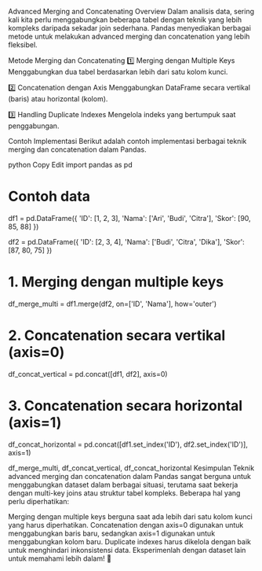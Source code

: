 Advanced Merging and Concatenating
Overview
Dalam analisis data, sering kali kita perlu menggabungkan beberapa tabel dengan teknik yang lebih kompleks daripada sekadar join sederhana. Pandas menyediakan berbagai metode untuk melakukan advanced merging dan concatenation yang lebih fleksibel.

Metode Merging dan Concatenating
1️⃣ Merging dengan Multiple Keys
Menggabungkan dua tabel berdasarkan lebih dari satu kolom kunci.

2️⃣ Concatenation dengan Axis
Menggabungkan DataFrame secara vertikal (baris) atau horizontal (kolom).

3️⃣ Handling Duplicate Indexes
Mengelola indeks yang bertumpuk saat penggabungan.

Contoh Implementasi
Berikut adalah contoh implementasi berbagai teknik merging dan concatenation dalam Pandas.

python
Copy
Edit
import pandas as pd

# Contoh data
df1 = pd.DataFrame({
    'ID': [1, 2, 3],
    'Nama': ['Ari', 'Budi', 'Citra'],
    'Skor': [90, 85, 88]
})

df2 = pd.DataFrame({
    'ID': [2, 3, 4],
    'Nama': ['Budi', 'Citra', 'Dika'],
    'Skor': [87, 80, 75]
})

# 1. Merging dengan multiple keys
df_merge_multi = df1.merge(df2, on=['ID', 'Nama'], how='outer')

# 2. Concatenation secara vertikal (axis=0)
df_concat_vertical = pd.concat([df1, df2], axis=0)

# 3. Concatenation secara horizontal (axis=1)
df_concat_horizontal = pd.concat([df1.set_index('ID'), df2.set_index('ID')], axis=1)

df_merge_multi, df_concat_vertical, df_concat_horizontal
Kesimpulan
Teknik advanced merging dan concatenation dalam Pandas sangat berguna untuk menggabungkan dataset dalam berbagai situasi, terutama saat bekerja dengan multi-key joins atau struktur tabel kompleks. Beberapa hal yang perlu diperhatikan:

Merging dengan multiple keys berguna saat ada lebih dari satu kolom kunci yang harus diperhatikan.
Concatenation dengan axis=0 digunakan untuk menggabungkan baris baru, sedangkan axis=1 digunakan untuk menggabungkan kolom baru.
Duplicate indexes harus dikelola dengan baik untuk menghindari inkonsistensi data.
Eksperimenlah dengan dataset lain untuk memahami lebih dalam! 🚀

